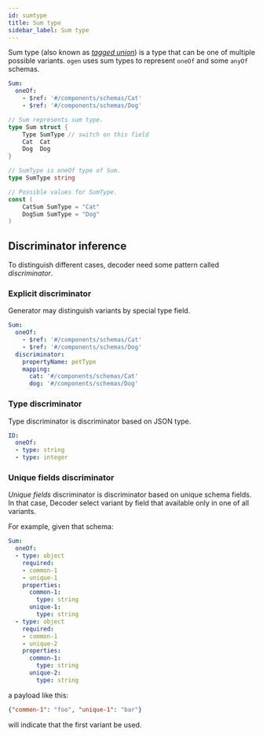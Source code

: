 ```yaml
---
id: sumtype
title: Sum type
sidebar_label: Sum type
---
```


Sum type (also known as [_tagged union_](https://en.wikipedia.org/wiki/Tagged_union)) is a type that can be one of
multiple possible variants. `ogen` uses sum types to represent `oneOf` and some `anyOf` schemas.

```yaml title="oneOf schema"
Sum:
  oneOf:
    - $ref: '#/components/schemas/Cat'
    - $ref: '#/components/schemas/Dog'
```

```go title="Generated sum type"
// Sum represents sum type.
type Sum struct {
	Type SumType // switch on this field
	Cat  Cat
	Dog  Dog
}

// SumType is oneOf type of Sum.
type SumType string

// Possible values for SumType.
const (
	CatSum SumType = "Cat"
	DogSum SumType = "Dog"
)
```

## Discriminator inference

To distinguish different cases, decoder need some pattern called _discriminator_.

### Explicit discriminator

Generator may distinguish variants by special type field.

```yaml title="oneOf schema with explicit discriminator mapping"
Sum:
  oneOf:
    - $ref: '#/components/schemas/Cat'
    - $ref: '#/components/schemas/Dog'
  discriminator:
    propertyName: petType
    mapping:
      cat: '#/components/schemas/Cat'
      dog: '#/components/schemas/Dog'
```

### Type discriminator

Type discriminator is discriminator based on JSON type.

```yaml title="oneOf schema with type discriminator"
ID:
  oneOf:
  - type: string
  - type: integer
```

### Unique fields discriminator

_Unique fields_ discriminator is discriminator based on unique schema fields. In that case, Decoder select variant by
field that available only in one of all variants.

For example, given that schema:

```yaml title="oneOf schema with unique fields discriminator"
Sum:
  oneOf:
  - type: object
    required:
    - common-1
    - unique-1
    properties:
      common-1:
        type: string
      unique-1:
        type: string
  - type: object
    required:
    - common-1
    - unique-2
    properties:
      common-1:
        type: string
      unique-2:
        type: string
```

a payload like this:
```json
{"common-1": "foo", "unique-1": "bar"}
```

will indicate that the first variant be used.


